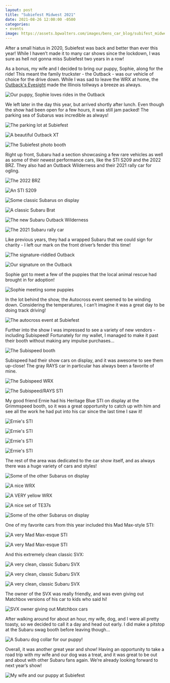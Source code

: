 ```yaml
---
layout: post
title: "Subiefest Midwest 2021"
date: 2021-08-26 12:00:00 -0500
categories:
- events
image: https://assets.bpwalters.com/images/bens_car_blog/subifest_midwest_2021/2022_brz_big.jpg
---
```


<span class="is-first-letter">A</span>fter a small hiatus in 2020, Subiefest was back and better than ever this year! While I haven’t made it to many car shows since the lockdown, I was sure as hell not gonna miss Subiefest two years in a row!

As a bonus, my wife and I decided to bring our puppy, Sophie, along for the ride! This meant the family truckster - the Outback - was our vehicle of choice for the drive down. While I was sad to leave the WRX at home, the [Outback's Eyesight](/outback-long-term-review) made the Illinois tollways a breeze as always.

![Our puppy, Sophie loves rides in the Outback](https://assets.bpwalters.com/images/bens_car_blog/subifest_midwest_2021/soph_outback.jpg)

We left later in the day this year, but arrived shortly after lunch. Even though the show had been open for a few hours, it was still jam packed! The parking sea of Subarus was incredible as always!

![The parking lot at Subiefest](https://assets.bpwalters.com/images/bens_car_blog/subifest_midwest_2021/subiefest_lot.jpeg)

![A beautiful Outback XT](https://assets.bpwalters.com/images/bens_car_blog/subifest_midwest_2021/outback_xt.jpg)

![The Subiefest photo booth](https://assets.bpwalters.com/images/bens_car_blog/subifest_midwest_2021/banner.jpg)

Right up front, Subaru had a section showcasing a few rare vehicles as well as some of their newest performance cars, like the STI S209 and the 2022 BRZ. They also had an Outback Wilderness and their 2021 rally car for ogling.

![The 2022 BRZ](https://assets.bpwalters.com/images/bens_car_blog/subifest_midwest_2021/2022_brz.jpg)

![An STI S209](https://assets.bpwalters.com/images/bens_car_blog/subifest_midwest_2021/s209.jpg)

![Some classic Subarus on display](https://assets.bpwalters.com/images/bens_car_blog/subifest_midwest_2021/classics.jpg)

![A classic Subaru Brat](https://assets.bpwalters.com/images/bens_car_blog/subifest_midwest_2021/brat.jpg)

![The new Subaru Outback Wilderness](https://assets.bpwalters.com/images/bens_car_blog/subifest_midwest_2021/outback_wilderness.jpg)

![The 2021 Subaru rally car](https://assets.bpwalters.com/images/bens_car_blog/subifest_midwest_2021/rally_car.jpg)

Like previous years, they had a wrapped Subaru that we could sign for charity - I left our mark on the front driver’s fender this time!

![The signature-riddled Outback](https://assets.bpwalters.com/images/bens_car_blog/subifest_midwest_2021/sig_outback_1.jpg)

![Our signature on the Outback](https://assets.bpwalters.com/images/bens_car_blog/subifest_midwest_2021/sig_outback_2.jpg)

Sophie got to meet a few of the puppies that the local animal rescue had brought in for adoption!

![Sophie meeting some puppies](https://assets.bpwalters.com/images/bens_car_blog/subifest_midwest_2021/soph_rescue.jpg)

In the lot behind the show, the Autocross event seemed to be winding down. Considering the temperatures, I can’t imagine it was a great day to be doing track driving!

![The autocross event at Subiefest](https://assets.bpwalters.com/images/bens_car_blog/subifest_midwest_2021/autox.jpg)

Further into the show I was impressed to see a variety of new vendors - including Subispeed! Fortunately for my wallet, I managed to make it past their booth without making any impulse purchases…

![The Subispeed booth](https://assets.bpwalters.com/images/bens_car_blog/subifest_midwest_2021/subispeed_booth.jpg)

Subispeed had their show cars on display, and it was awesome to see them up-close! The gray RAYS car in particular has always been a favorite of mine.

![The Subispeed WRX](https://assets.bpwalters.com/images/bens_car_blog/subifest_midwest_2021/subispeed_car_2.jpg)

![The Subispeed/RAYS STI](https://assets.bpwalters.com/images/bens_car_blog/subifest_midwest_2021/subispeed_rays_car.jpg)

My good friend Ernie had his Heritage Blue STI on display at the Grimmspeed booth, so it was a great opportunity to catch up with him and see all the work he had put into his car since the last time I saw it!

![Ernie's STI](https://assets.bpwalters.com/images/bens_car_blog/subifest_midwest_2021/ernie_1.jpg)

![Ernie's STI](https://assets.bpwalters.com/images/bens_car_blog/subifest_midwest_2021/ernie_2.jpg)

![Ernie's STI](https://assets.bpwalters.com/images/bens_car_blog/subifest_midwest_2021/ernie_3.jpg)

![Ernie's STI](https://assets.bpwalters.com/images/bens_car_blog/subifest_midwest_2021/ernie_4.jpg)

The rest of the area was dedicated to the car show itself, and as always there was a huge variety of cars and styles!

![Some of the other Subarus on display](https://assets.bpwalters.com/images/bens_car_blog/subifest_midwest_2021/subaru_row.jpg)

![A nice WRX](https://assets.bpwalters.com/images/bens_car_blog/subifest_midwest_2021/wrx_front.jpg)

![A VERY yellow WRX](https://assets.bpwalters.com/images/bens_car_blog/subifest_midwest_2021/yellow_wrx.jpg)

![A nice set of TE37s](https://assets.bpwalters.com/images/bens_car_blog/subifest_midwest_2021/te37_wrx.jpg)

![Some of the other Subarus on display](https://assets.bpwalters.com/images/bens_car_blog/subifest_midwest_2021/subaru_row_2.jpg)

One of my favorite cars from this year included this Mad Max-style STI:

![A very Mad Max-esque STI](https://assets.bpwalters.com/images/bens_car_blog/subifest_midwest_2021/mad_max_sti_1.jpg)

![A very Mad Max-esque STI](https://assets.bpwalters.com/images/bens_car_blog/subifest_midwest_2021/mad_max_sti_2.jpg)

And this extremely clean classic SVX:

![A very clean, classic Subaru SVX](https://assets.bpwalters.com/images/bens_car_blog/subifest_midwest_2021/svx_front_3.jpg)

![A very clean, classic Subaru SVX](https://assets.bpwalters.com/images/bens_car_blog/subifest_midwest_2021/svx_front_2.jpg)

![A very clean, classic Subaru SVX](https://assets.bpwalters.com/images/bens_car_blog/subifest_midwest_2021/svx_rear.jpg)

The owner of the SVX was really friendly, and was even giving out Matchbox versions of his car to kids who said hi!

![SVX owner giving out Matchbox cars](https://assets.bpwalters.com/images/bens_car_blog/subifest_midwest_2021/svx_kids.jpg)

After walking around for about an hour, my wife, dog, and I were all pretty toasty, so we decided to call it a day and head out early. I did make a pitstop at the Subaru swag booth before leaving though…

![A Subaru dog collar for our puppy!](https://assets.bpwalters.com/images/bens_car_blog/subifest_midwest_2021/subaru_collar.jpg)

Overall, it was another great year and show! Having an opportunity to take a road trip with my wife and our dog was a treat, and it was great to be out and about with other Subaru fans again. We’re already looking forward to next year’s show!

![My wife and our puppy at Subiefest](https://assets.bpwalters.com/images/bens_car_blog/subifest_midwest_2021/al_soph.jpg)